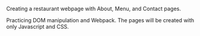 Creating a restaurant webpage with About, Menu, and Contact pages.

Practicing DOM manipulation and Webpack. The pages will be created with only Javascript and CSS.
